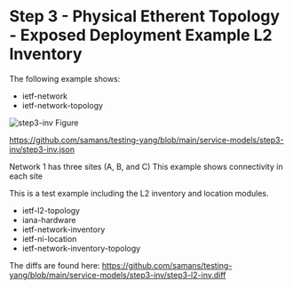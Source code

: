 # Step 3 - Physical Etherent Topology - Exposed Deployment Example L2 Inventory
The following example shows:

- ietf-network
- ietf-network-topology

![step3-inv Figure](https://github.com/samans/testing-yang/blob/main/service-models/step3-inv/step3-l2-inv-diagram1.svg)

https://github.com/samans/testing-yang/blob/main/service-models/step3-inv/step3-inv.json

Network 1 has three sites (A, B, and C)
This example shows connectivity in each site

This is a test example including the L2 inventory and location modules.

- ietf-l2-topology
- iana-hardware
- ietf-network-inventory
- ietf-ni-location
- ietf-network-inventory-topology

The diffs are found here:
https://github.com/samans/testing-yang/blob/main/service-models/step3-inv/step3-l2-inv.diff
